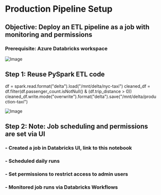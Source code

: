 # Production Pipeline Setup
## Objective: Deploy an ETL pipeline as a job with monitoring and permissions



### Prerequisite: Azure Databricks workspace


![Image](https://github.com/user-attachments/assets/f98608f9-d809-4d73-b957-1bda539fb2de)



##  Step 1: Reuse PySpark ETL code
df = spark.read.format("delta").load("/mnt/delta/nyc-taxi")
cleaned_df = df.filter(df.passenger_count.isNotNull() & (df.trip_distance > 0))
cleaned_df.write.mode("overwrite").format("delta").save("/mnt/delta/production-taxi")


![Image](https://github.com/user-attachments/assets/f35e2c7f-ba41-4a6f-820f-6c430c3ecc09)




## Step 2: Note: Job scheduling and permissions are set via UI

### - Created a job in Databricks UI, link to this notebook





### - Scheduled daily runs



### - Set permissions to restrict access to admin users



### - Monitored job runs via Databricks Workflows
